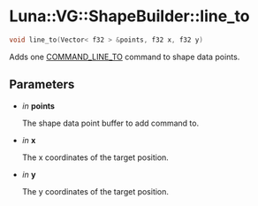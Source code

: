 # Luna::VG::ShapeBuilder::line_to

```c++
void line_to(Vector< f32 > &points, f32 x, f32 y)
```

Adds one [COMMAND_LINE_TO](group___v_g_1ga7517475317efab0dc674d8ac0f0ef425.md) command to shape data points. 



## Parameters
* *in* **points**

    The shape data point buffer to add command to. 

* *in* **x**

    The x coordinates of the target position. 

* *in* **y**

    The y coordinates of the target position. 

